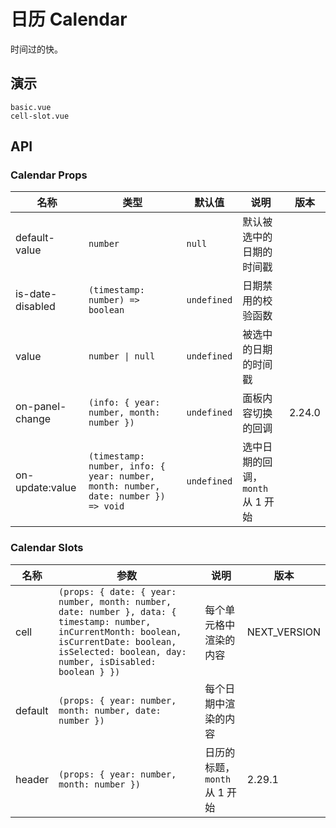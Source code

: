 <!--single-column-->

# 日历 Calendar

时间过的快。

## 演示

```demo
basic.vue
cell-slot.vue
```

## API

### Calendar Props

| 名称 | 类型 | 默认值 | 说明 | 版本 |
| --- | --- | --- | --- | --- |
| default-value | `number` | `null` | 默认被选中的日期的时间戳 |  |
| is-date-disabled | `(timestamp: number) => boolean` | `undefined` | 日期禁用的校验函数 |  |
| value | `number \| null` | `undefined` | 被选中的日期的时间戳 |  |
| on-panel-change | `(info: { year: number, month: number })` | `undefined` | 面板内容切换的回调 | 2.24.0 |
| on-update:value | `(timestamp: number, info: { year: number, month: number, date: number }) => void` | `undefined` | 选中日期的回调，`month` 从 1 开始 |  |

### Calendar Slots

| 名称 | 参数 | 说明 | 版本 |
| --- | --- | --- | --- |
| cell | `(props: { date: { year: number, month: number, date: number }, data: { timestamp: number, inCurrentMonth: boolean, isCurrentDate: boolean, isSelected: boolean, day: number, isDisabled: boolean } })` | 每个单元格中渲染的内容 | NEXT_VERSION |
| default | `(props: { year: number, month: number, date: number })` | 每个日期中渲染的内容 |  |
| header | `(props: { year: number, month: number })` | 日历的标题，`month` 从 1 开始 | 2.29.1 |
